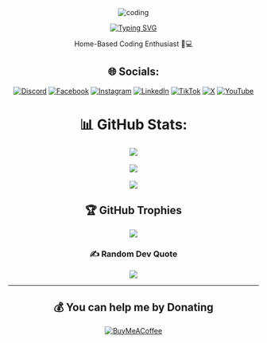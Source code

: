 <div align="center">

<img align="top" alt="coding" src="https://github.com/YIGeenula/YIGeenula/assets/156918976/e94bc8e8-7116-453f-9b38-09653b2c0979"> 

<a href="https://git.io/typing-svg"><img src="https://readme-typing-svg.demolab.com?font=DM+Serif+Display&size=30&pause=1000&color=F7F7F7&center=true&vCenter=true&multiline=true&random=false&width=500&lines=Hello+There...+I'm+Geenula" alt="Typing SVG" /></a> <br>

Home-Based Coding Enthusiast 🏡💻

## 🌐 Socials: 
[![Discord](https://img.shields.io/badge/Discord-%237289DA.svg?logo=discord&logoColor=white)](https://discord.gg/bChWQMrq6W) [![Facebook](https://img.shields.io/badge/Facebook-%231877F2.svg?logo=Facebook&logoColor=white)](https://facebook.com/geenula) [![Instagram](https://img.shields.io/badge/Instagram-%23E4405F.svg?logo=Instagram&logoColor=white)](https://instagram.com/geenuuss) [![LinkedIn](https://img.shields.io/badge/LinkedIn-%230077B5.svg?logo=linkedin&logoColor=white)](https://linkedin.com/in/yigeenula) [![TikTok](https://img.shields.io/badge/TikTok-%23000000.svg?logo=TikTok&logoColor=white)](https://tiktok.com/@games_tube_lk) [![X](https://img.shields.io/badge/X-black.svg?logo=X&logoColor=white)](https://x.com/YGeenula) [![YouTube](https://img.shields.io/badge/YouTube-%23FF0000.svg?logo=YouTube&logoColor=white)](https://youtube.com/@GamesTubeLK) 
# 📊 GitHub Stats:
![](https://github-readme-stats.vercel.app/api?username=Geenula&theme=radical&hide_border=false&include_all_commits=false&count_private=false)<br/> <br>
![](https://github-readme-streak-stats.herokuapp.com/?user=Geenula&theme=radical&hide_border=false)<br/> <br>
![](https://github-readme-stats.vercel.app/api/top-langs/?username=Geenula&theme=radical&hide_border=false&include_all_commits=false&count_private=false&layout=compact)

## 🏆 GitHub Trophies
![](https://github-profile-trophy.vercel.app/?username=Geenula&theme=radical&no-frame=false&no-bg=true&margin-w=4)

### ✍️ Random Dev Quote
![](https://quotes-github-readme.vercel.app/api?type=horizontal&theme=radical)

---
## 💰 You can help me by Donating
[![BuyMeACoffee](https://img.shields.io/badge/Buy%20Me%20a%20Coffee-ffdd00?style=for-the-badge&logo=buy-me-a-coffee&logoColor=black)](https://buymeacoffee.com/YIGeenula) 

</div>
<!-- Proudly created with GPRM ( https://gprm.itsvg.in ) -->

